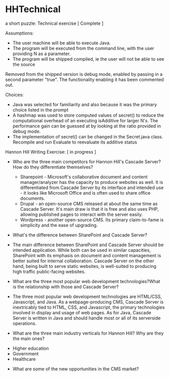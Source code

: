 HHTechnical
===========

a short puzzle: Technical exercise [ Complete ] 

Assumptions: 
* The user machine will be able to execute Java.
* The program will be executed from the command line, with the user providing N as a parameter.
* The program will be shipped compiled, ie the user will not be able to see the source
 
Removed from the shipped version is debug mode, enabled by passing in a second parameter "true". The functionality enabling it has been commented out.

Choices:
* Java was selected for familiarity and also because it was the primary choice listed in the prompt
* A hashmap was used to store computed values of secret() to reduce the computational overhead of an executing isAdditive for larger N's. The performance gain can be guessed at by looking at the ratio provided in debug mode. 
* The implementation of secret() can be changed in the Secret.java class. Recompile and run Evaluate to reevaluate its additive status

Hannon Hill Writing Exercise: [ in progress ]

* Who are the three main competitors for Hannon Hill's Cascade Server? How do they differentiate themselves?
	- Sharepoint - Microsoft's collaborative document and content manager/analyzer has the capacity to produce websites as well. It is differentiated from Cascade Server by its interface and intended use - it looks like Microsoft Office and is often used to share office documents.
	- Drupal - an open-source CMS released at about the same time as Cascade Server. It's main draw is that it is free and also uses PHP, allowing published pages to interact with the server easily.
	- Wordpress - another open-source CMS. Its primary claim-to-fame is simplicity and the ease of upgrading.

* What's the difference between SharePoint and Cascade Server?
- The main difference between SharePoint and Cascade Server should be intended application. While both can be used in similar capacities, SharePoint with its emphasis on document and content management is better suited for internal collaboration. Cascade Server on the other hand, being built to serve static websites, is well-suited to producing high traffic public-facing websites.

* What are the three most popular web development technologies?What is the relationship with those and Cascade Server?
- The three most popular web development technologies are HTML/CSS, Javascript, and Java. As a webpage-producing CMS, Cascade Server is inextricably tied to HTML, CSS, and Javascript, the primary technologies involved in display and usage of web pages. As for Java, Cascade Server is written in Java and should handle most or all of its serverside operations.

* What are the three main industry verticals for Hannon Hill? Why are they the main ones?
- Higher education
- Government
- Healthcare

* What are some of the new opportunities in the CMS market?


